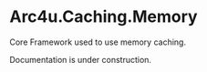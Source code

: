 # Arc4u.Caching.Memory

Core Framework used to use memory caching.

Documentation is under construction.
